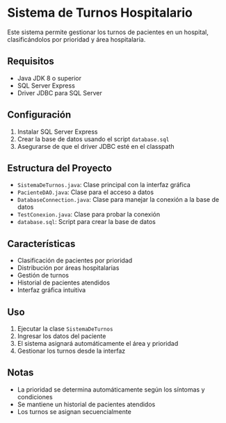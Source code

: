 # Sistema de Turnos Hospitalario

Este sistema permite gestionar los turnos de pacientes en un hospital, clasificándolos por prioridad y área hospitalaria.

## Requisitos

- Java JDK 8 o superior
- SQL Server Express
- Driver JDBC para SQL Server

## Configuración

1. Instalar SQL Server Express
2. Crear la base de datos usando el script `database.sql`
3. Asegurarse de que el driver JDBC esté en el classpath

## Estructura del Proyecto

- `SistemaDeTurnos.java`: Clase principal con la interfaz gráfica
- `PacienteDAO.java`: Clase para el acceso a datos
- `DatabaseConnection.java`: Clase para manejar la conexión a la base de datos
- `TestConexion.java`: Clase para probar la conexión
- `database.sql`: Script para crear la base de datos

## Características

- Clasificación de pacientes por prioridad
- Distribución por áreas hospitalarias
- Gestión de turnos
- Historial de pacientes atendidos
- Interfaz gráfica intuitiva

## Uso

1. Ejecutar la clase `SistemaDeTurnos`
2. Ingresar los datos del paciente
3. El sistema asignará automáticamente el área y prioridad
4. Gestionar los turnos desde la interfaz

## Notas

- La prioridad se determina automáticamente según los síntomas y condiciones
- Se mantiene un historial de pacientes atendidos
- Los turnos se asignan secuencialmente 